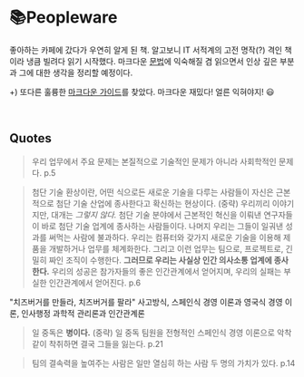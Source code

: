 # :books:Peopleware



좋아하는 카페에 갔다가 우연히 알게 된 책. 알고보니 IT 서적계의 고전 명작(?) 격인 책이라 냉큼 빌려다 읽기 시작했다. 
마크다운 [문법](https://guides.github.com/features/mastering-markdown/)에 익숙해질 겸 읽으면서 인상 깊은 부분과 그에 대한 생각을 정리할 예정이다.  

+) 또다른 훌륭한 [마크다운 가이드](https://www.markdownguide.org/basic-syntax)를 찾았다. 
  마크다운 재밌다! 얼른 익혀야지! :smiley:  

<br/>

## Quotes

> 우리 업무에서 주요 문제는 본질적으로 기술적인 문제가 아니라 사회학적인 문제다. p.5

> 첨단 기술 환상이란, 어떤 식으로든 새로운 기술을 다루는 사람들이 자신은 근본적으로 첨단 기술 산업에 종사한다고 확신하는 현상이다.
> (중략) 우리끼리 이야기지만, 대개는 *그렇지 않다.* 첨단 기술 분야에서 근본적인 혁신을 이뤄낸 연구자들이 바로 첨단 기술 업계에 종사하는 
> 사람들이다. 나머지 우리는 그들이 일궈낸 성과를 써먹는 사람에 불과하다. 우리는 컴퓨터와 갖가지 새로운 기술을 이용해 제품을 개발하거나 
> 업무를 체계화한다. 그리고 이런 업무는 팀으로, 프로젝트로, 긴밀히 짜인 조직이 수행한다. **그러므로 우리는 사실상 인간 의사소통 업계에 종사한다.** 우리의 성공은 참가자들의 좋은 인간관계에서 얻어지며, 우리의 실패는 부실한 인간관계에서 얻어진다. p.6

"치즈버거를 만들라, 치즈버거를 팔라" 사고방식, 스페인식 경영 이론과 영국식 경영 이론, 인사행정 과학적 관리론과 인간관계론

> 일 중독은 **병이다.** (중략) 일 중독 팀원을 전형적인 스페인식 경영 이론으로 악착같이 착취하면 결국 그들을 잃는다. p.21

> 팀의 결속력을 높여주는 사람은 일만 열심히 하는 사람 두 명의 가치가 있다. p.14

